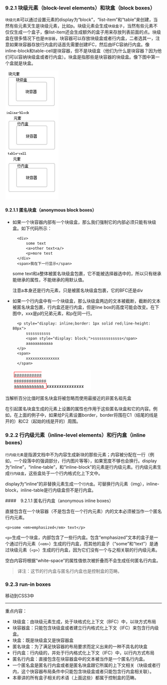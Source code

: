 
### 9.2.1 块级元素（block-level elements）和块盒（block boxes）

`块级元素`可以通过设置元素的display为“block”，“list-item”和“table”来创建，当然有些元素天生是块级元素，比如p。块级元素会生成`块级盒子`，当然有些元素不仅仅生成一个盒子，像list-item还会生成额外的盒子用来存放列表前面的点。块级盒在很多情况下也是`块容器`，块容器可以存放块级盒或者行内盒，二者选其一，注意如果块容器存放行内盒的话首先需要创建IFC，然后由IFC容纳行内盒。像inline-block和table-cell是块容器，但不是块级盒（他们为什么是块容器？因为他们可以容纳块级盒或者行内盒）。块盒是指那些是块容器的块级盒。像下图中第一个盒就是块盒。

![](img/rel1.jpg)

#### 9.2.1.1 匿名块盒（anonymous block boxes）

- 如果一个块容器内部有一个块级盒，那么我们强制它的内部必须只能有块级盒。如下代码所示：

		<div>
		    some text
			<a>other text<a/>
		    <p>more test
		</div>
		<span>我在下一行显示</span>

	some text和a整体被匿名块级盒包裹，它不能被选择器选中的，所以只有继承能继承的属性，不能继承的用默认值。

	注意a本身还是行内元素，只是被匿名块级盒包裹，它的BFC还是div


- 如果一个行内盒中有一个块级盒，那么块级盒两边的文本被截断，截断的文本被匿名块盒包裹，行内盒还是行内盒，但是line box的高度可能会改变。在下图中，xxx是p的兄弟元素，和p在同一行。

		<p style="display: inline;border: 1px solid red;line-height: 80px">
	        sssssssssss
	        <span style="display: block;">sssssssssssss</span>
	        aaaaaaaaaaaa
	    </p>
	    <span>
	        xxxxxxxxxxxxxxx
	    </span>

	![break inline element](img/Anony_box.jpg)

当解析百分比值时匿名块盒将被忽略而使用最接近的非匿名祖先盒

在引起匿名块盒生成的元素上设置的属性也作用于这些匿名块盒和它的内容。例如，在上面的例子中，如果给P元素设置border，border将围在C1（结尾的线是开的）和C2（起始的线是开的）周围。

### 9.2.2 行内级元素（inline-level elements）和行内盒（inline boxes）

`行内级元素`是指源文档中不为内容生成新块的那些元素；内容被分配在一行（例如，一个段落中的强调部分，行内图片等等），如果宽度不够也会换行。display为“inline”，“inline-table”，和“inline-block”的元素是行内级元素。行内级元素生成`行内级盒`，这些盒处于一个行内格式化上下文中。

display为“inline”的非替换元素生成一个`行内盒`。可替换行内元素（img），inline-block，inline-table是行内级盒但不是行内盒。

####　9.2.1.1 匿名行内盒（anonymous inline boxes）

直接包含在一个块容器（不是包含在一个行内元素）内的文本必须被当作一个匿名行内元素。


	<p>some <em>emphasized</em> text</p>


`<p>`生成一个块盒，内部包含了一些行内盒。包含“emphasized”文本的盒子是一个通过行内元素（`<em>`）生成的行内盒，而其他的盒子（“some”和“text”）是通过块级元素（`<p>`）生成的行内盒，因为它们没有一个与之相关联的行内级元素。

空白内容将根据“white-space”的属性值依次被折叠而不会生成任何匿名行内盒。

>译注：这节的行内盒与匿名行内盒也是控制盒的范畴。

### 9.2.3 run-in boxes
移动到CSS3中

---
重点内容：

* 块级盒：由块级元素生成，处于块格式化上下文（BFC）中，以块方式布局
* 块容器盒：只能包含块级盒或者建立行内格式化上下文（IFC）来包含行内级盒。
* 块盒：既是块级盒又是快容器盒
* 匿名块盒：为了满足快容器的布局要求而定义出来的一种不具名的块盒
* 行内盒：行内级的，并处于行内格式化上下文（IFC）中，以行内方式布局
* 匿名行内盒：直接包含在块容器盒中的文本被当作是一个匿名行内盒。
* 一个匿名盒是匿名行内盒或者是匿名块盒跟它所属的上下文相关（块级或者行内，这个快容器布局条件中只能包含块级盒或者只能包含行内盒相关联）。
* 本章讲的所有盒子相关的术语（上面这些）都属于控制盒的范畴。
